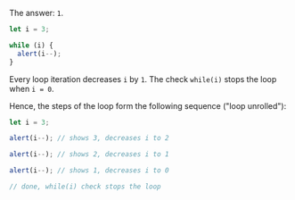 The answer: `1`.

```js run
let i = 3;

while (i) {
  alert(i--);
}
```

Every loop iteration decreases `i` by `1`. The check `while(i)` stops the loop when `i = 0`.

Hence, the steps of the loop form the following sequence ("loop unrolled"):

```js
let i = 3;

alert(i--); // shows 3, decreases i to 2

alert(i--); // shows 2, decreases i to 1

alert(i--); // shows 1, decreases i to 0

// done, while(i) check stops the loop
```
